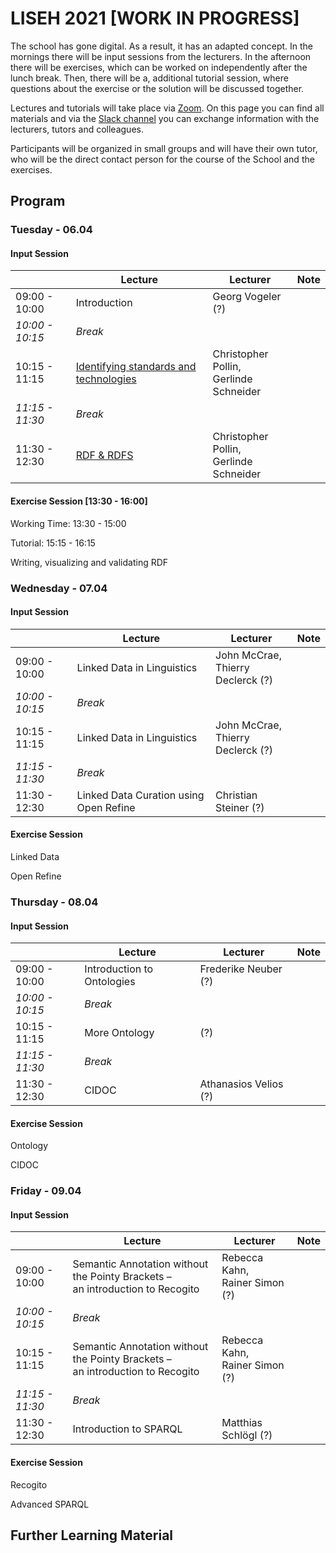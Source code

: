 # LISEH 2021 [WORK IN PROGRESS]

The school has gone digital. As a result, it has an adapted concept. In the mornings there will be input sessions from the lecturers. In the afternoon there will be exercises, which can be worked on independently after the lunch break. Then, there will be a, additional tutorial session, where questions about the exercise or the solution will be discussed together.

Lectures and tutorials will take place via [Zoom](). On this page you can find all materials and via the [Slack channel]() you can exchange information with the lecturers, tutors and colleagues.

Participants will be organized in small groups and will have their own tutor, who will be the direct contact person for the course of the School and the exercises.

## Program

### Tuesday - 06.04

#### Input Session

|                 | Lecture                                                      | Lecturer                                     | Note |
| --------------- | ------------------------------------------------------------ | -------------------------------------------- | ---- |
| 09:00 - 10:00   | Introduction                                                 | Georg Vogeler (?)                            |      |
| *10:00 - 10:15* | *Break*                                                      |                                              |      |
| 10:15 - 11:15   | [Identifying standards and technologies](https://docs.google.com/presentation/d/1T7SW8qbnpFYdLQEOIN8StRZJ4cMedFHYWL08Ve35WXI/edit?usp=sharing) | Christopher Pollin, <br />Gerlinde Schneider |      |
| *11:15 - 11:30* | *Break*                                                      |                                              |      |
| 11:30 - 12:30   | [RDF & RDFS](https://docs.google.com/presentation/d/1uv8o7v4b0DWM75JQBEG9GNrMiq2wYY45Drq7oIvE0n8/edit?usp=sharing) | Christopher Pollin, <br />Gerlinde Schneider |      |

#### Exercise Session [13:30 - 16:00]

Working Time: 13:30 - 15:00

Tutorial: 15:15 - 16:15

Writing, visualizing and validating RDF

### Wednesday - 07.04

#### Input Session

|                 | Lecture                                | Lecturer                                | Note |
| --------------- | -------------------------------------- | --------------------------------------- | ---- |
| 09:00 - 10:00   | Linked Data in Linguistics             | John McCrae, <br />Thierry Declerck (?) |      |
| *10:00 - 10:15* | *Break*                                |                                         |      |
| 10:15 - 11:15   | Linked Data in Linguistics             | John McCrae, <br />Thierry Declerck (?) |      |
| *11:15 - 11:30* | *Break*                                |                                         |      |
| 11:30 - 12:30   | Linked Data Curation using Open Refine | Christian Steiner (?)                   |      |

#### Exercise Session

Linked Data

Open Refine

### Thursday - 08.04

#### Input Session

|                 | Lecture                    | Lecturer              | Note |
| --------------- | -------------------------- | --------------------- | ---- |
| 09:00 - 10:00   | Introduction to Ontologies | Frederike Neuber (?)  |      |
| *10:00 - 10:15* | *Break*                    |                       |      |
| 10:15 - 11:15   | More Ontology              | (?)                   |      |
| *11:15 - 11:30* | *Break*                    |                       |      |
| 11:30 - 12:30   | CIDOC                      | Athanasios Velios (?) |      |

#### Exercise Session

Ontology

CIDOC 

### Friday  - 09.04

#### Input Session

|                 | Lecture                                                      | Lecturer                            | Note |
| --------------- | ------------------------------------------------------------ | ----------------------------------- | ---- |
| 09:00 - 10:00   | Semantic Annotation without the Pointy Brackets – <br />an introduction to Recogito | Rebecca Kahn,<br />Rainer Simon (?) |      |
| *10:00 - 10:15* | *Break*                                                      |                                     |      |
| 10:15 - 11:15   | Semantic Annotation without the Pointy Brackets – <br />an introduction to Recogito | Rebecca Kahn,<br />Rainer Simon (?) |      |
| *11:15 - 11:30* | *Break*                                                      |                                     |      |
| 11:30 - 12:30   | Introduction to SPARQL                                       | Matthias Schlögl (?)                |      |

#### Exercise Session

Recogito

Advanced SPARQL

## Further Learning Material